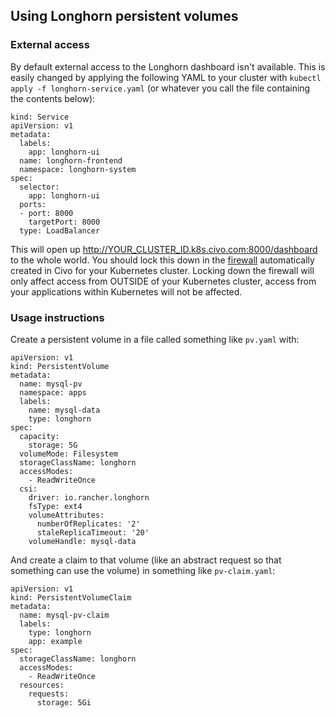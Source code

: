 ## Using Longhorn persistent volumes

### External access

By default external access to the Longhorn dashboard isn't available. This is easily changed by applying the following YAML to your cluster with `kubectl apply -f longhorn-service.yaml` (or whatever you call the file containing the contents below):


```
kind: Service
apiVersion: v1
metadata:
  labels:
    app: longhorn-ui
  name: longhorn-frontend
  namespace: longhorn-system
spec:
  selector:
    app: longhorn-ui
  ports:
  - port: 8000
    targetPort: 8000
  type: LoadBalancer
```

This will open up http://YOUR_CLUSTER_ID.k8s.civo.com:8000/dashboard to the whole world. You should lock this down in the [firewall](https://www.civo.com/account/firewalls) automatically created in Civo for your Kubernetes cluster. Locking down the firewall will only affect access from OUTSIDE of your Kubernetes cluster, access from your applications within Kubernetes will not be affected.

### Usage instructions

Create a persistent volume in a file called something like `pv.yaml` with:

```
apiVersion: v1
kind: PersistentVolume
metadata:
  name: mysql-pv
  namespace: apps
  labels:
    name: mysql-data
    type: longhorn
spec:
  capacity:
    storage: 5G
  volumeMode: Filesystem
  storageClassName: longhorn
  accessModes:
    - ReadWriteOnce
  csi:
    driver: io.rancher.longhorn
    fsType: ext4
    volumeAttributes:
      numberOfReplicates: '2'
      staleReplicaTimeout: '20'
    volumeHandle: mysql-data
```

And create a claim to that volume (like an abstract request so that something can use the volume) in something like `pv-claim.yaml`:

```
apiVersion: v1
kind: PersistentVolumeClaim
metadata:
  name: mysql-pv-claim
  labels:
    type: longhorn
    app: example
spec:
  storageClassName: longhorn
  accessModes:
    - ReadWriteOnce
  resources:
    requests:
      storage: 5Gi
```
